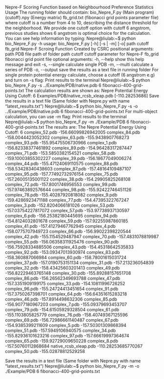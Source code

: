 Nepre-F
Scoring Function based on Neighbourhood Preference Statistics
Usage
The running folder should contain:
bio_Nepre_F.py (Main program)
{cutoff}.npy (Energy matrix)
fb_grid.txt (fibonacci grid points parameter file)
where cutoff is a number from 4 to 10, describing the distance threshold for the neighborhood. We provide one cutoff option with cutoff 6 angstrom, previous studies shows 6 angstrom is optimal choice for the calculation.
You can see help information by typing:
Nepre@liulab:~$ python bio_Nepre_F.py -h
usage: bio_Nepre_F.py [-h] [-s | -m] [-o] path  cutoff  fb_grid
Nepre-F Scroing Function Created by CSRC
positional arguments:
	path		PDB file path of folder path
	cutoff		cutoff parameter for Nepre-F
	fb_grid	fibonacci grid point file
optional arguments:
	-h, --help	show this help message and exit
	-s, --single	calculate single PDB
	-m, --multi	calculate a series of PDB
	-o, --output	save the results as a text file in running folder
For single protein potential energy calculate, choose a cutoff (6 angstrom e.g) and turn on -s flag:
Print results to the terminal
Nepre@liulab:~$ python bio_Nepre_F.py  -s  ../Example/PDB/native.pdb 6 fibonacci-400-grid-points.txt 
The calculation results are shown as:
Nepre Potential Energy
Using Cutoff: 6
Examples/PDB/native_rcsb_xleap.pdb [-110.28253686]
Save the results in a text file (Same folder with Nepre.py with name “latest_results.txt”)
Nepre@liulab:~$ python bio_Nepre_F.py  -s  -o  ../Example/PDB/native.pdb 6 fibonacci-400-grid-points.txt
For multi-object calculation, you can use -m flag:
Print results to the terminal
Nepre@liulab:~$ python bio_Nepre_F.py -m ./Example/PDB 6   fibonacci-400-grid-points.txt
The results are:
The Nepre Potential Energy
Using Cutoff: 6
complex_52.pdb      -156.66099826942005
complex_84.pdb      -158.0044423052302
complex_63.pdb      -155.9438907768273
complex_93.pdb      -155.95475506730966
complex_1.pdb      -156.82338377461892
complex_89.pdb      -154.96428317287447
complex_71.pdb      -153.5850382154521
complex_58.pdb      -159.10003855302227
complex_39.pdb      -156.18677049006274
complex_44.pdb      -155.47124069110575
complex_88.pdb      -158.53428340438603
complex_87.pdb      -157.48164109487107
complex_95.pdb      -157.77492732976154
complex_75.pdb      -157.26005135001122
complex_38.pdb      -154.29905825268108
complex_72.pdb      -157.8001746956553
complex_99.pdb      -157.97463892576644
complex_98.pdb      -155.92422746451126
complex_78.pdb      -155.40287920818082
complex_9.pdb      -159.4286923471188
complex_77.pdb      -154.47395322767247
complex_3.pdb      -152.8204066181026
complex_53.pdb      -157.03754227817072
complex_57.pdb      -153.97738937130597
complex_6.pdb      -156.25382180445695
complex_94.pdb      -154.8124032801678
complex_59.pdb      -157.92255987860185
complex_41.pdb      -157.41279467762945
complex_4.pdb      -158.0775707949723
complex_66.pdb      -156.99022398220544
complex_42.pdb      -155.1154529487947
complex_70.pdb      -157.4831078819987
complex_55.pdb      -156.06358311925476
complex_90.pdb      -156.75928334885506
complex_43.pdb      -154.45318642535833
complex_92.pdb      -153.09347013930974
complex_83.pdb      -158.360887066984
complex_60.pdb      -158.78001615031724
complex_37.pdb      -157.0190753151134
complex_31.pdb      -157.213236054839
complex_32.pdb      -158.43425603201413
complex_49.pdb      -156.82229463765148
complex_30.pdb      -155.89288157651708
complex_86.pdb      -156.26562349693788
complex_47.pdb      -157.3351909199175
complex_33.pdb      -154.10811996726252
complex_96.pdb      -155.24724413451654
complex_91.pdb      -157.3750267398701
complex_64.pdb      -156.64351615283218
complex_46.pdb      -157.8914498632306
complex_85.pdb      -156.9077180967203
complex_7.pdb      -155.09379693453707
complex_79.pdb      -154.61505929328504
complex_61.pdb      -155.1103805825779
complex_76.pdb      -158.40749367125596
complex_69.pdb      -156.72986661140487
complex_67.pdb      -154.9385399211609
complex_5.pdb      -157.50301309868394
complex_51.pdb      -157.5949106940575
complex_34.pdb      -155.82936101623216
complex_97.pdb      -157.66619997364674
complex_65.pdb      -159.92729009650228
complex_8.pdb      -157.50760112868684
native_rcsb_xleap.pdb      -110.28253685770267
complex_50.pdb      -155.02878812529258 

Save the results in a text file (Same folder with Nepre.py with name “latest_results.txt”)
Nepre@liulab:~$ python bio_Nepre_F.py  -m  -o  ./Example/PDB 6   fibonacci-400-grid-points.txt

